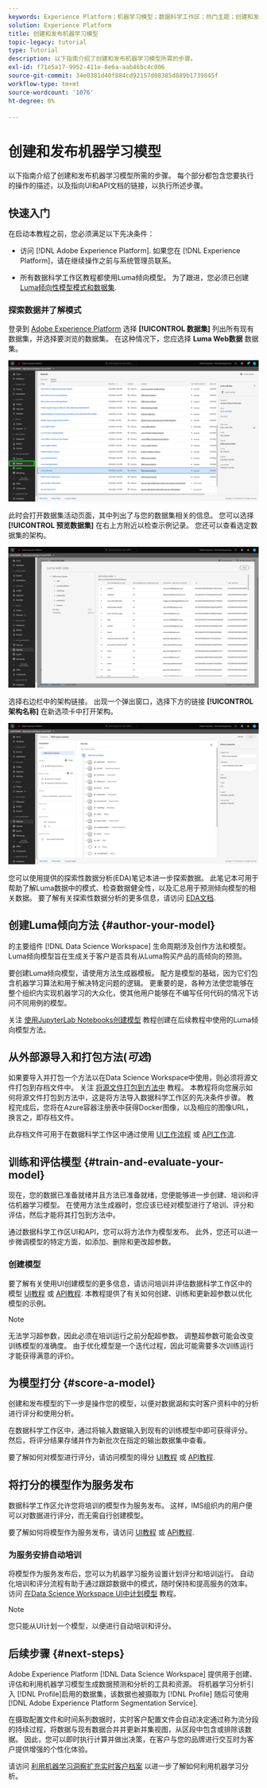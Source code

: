 ```yaml
---
keywords: Experience Platform；机器学习模型；数据科学工作区；热门主题；创建和发布模型
solution: Experience Platform
title: 创建和发布机器学习模型
topic-legacy: tutorial
type: Tutorial
description: 以下指南介绍了创建和发布机器学习模型所需的步骤。
exl-id: f71e5a17-9952-411e-8e6a-aab46bc4c006
source-git-commit: 34e0381d40f884cd92157d08385d889b1739845f
workflow-type: tm+mt
source-wordcount: '1076'
ht-degree: 0%

---
```



# 创建和发布机器学习模型

以下指南介绍了创建和发布机器学习模型所需的步骤。 每个部分都包含您要执行的操作的描述，以及指向UI和API文档的链接，以执行所述步骤。

## 快速入门

在启动本教程之前，您必须满足以下先决条件：

- 访问 [!DNL Adobe Experience Platform]. 如果您在 [!DNL Experience Platform]，请在继续操作之前与系统管理员联系。

- 所有数据科学工作区教程都使用Luma倾向模型。 为了跟进，您必须已创建 [Luma倾向性模型模式和数据集](./create-luma-data.md).

### 探索数据并了解模式

登录到 [Adobe Experience Platform](https://platform.adobe.com/) 选择 **[!UICONTROL 数据集]** 列出所有现有数据集，并选择要浏览的数据集。 在这种情况下，您应选择 **Luma Web数据** 数据集。

![选择Luma Web数据集](../images/models-recipes/model-walkthrough/luma-dataset.png)

此时会打开数据集活动页面，其中列出了与您的数据集相关的信息。 您可以选择 **[!UICONTROL 预览数据集]** 在右上方附近以检查示例记录。 您还可以查看选定数据集的架构。

![预览Luma Web数据](../images/models-recipes/model-walkthrough/preview-dataset.png)

选择右边栏中的架构链接。 出现一个弹出窗口，选择下方的链接 **[!UICONTROL 架构名称]** 在新选项卡中打开架构。

![预览luma web数据模式](../images/models-recipes/model-walkthrough/preview-schema.png)

您可以使用提供的探索性数据分析(EDA)笔记本进一步探索数据。 此笔记本可用于帮助了解Luma数据中的模式、检查数据健全性，以及汇总用于预测倾向模型的相关数据。 要了解有关探索性数据分析的更多信息，请访问 [EDA文档](../jupyterlab/eda-notebook.md).

## 创建Luma倾向方法 {#author-your-model}

的主要组件 [!DNL Data Science Workspace] 生命周期涉及创作方法和模型。 Luma倾向模型旨在生成关于客户是否具有从Luma购买产品的高倾向的预测。

要创建Luma倾向模型，请使用方法生成器模板。 配方是模型的基础，因为它们包含机器学习算法和用于解决特定问题的逻辑。 更重要的是，各种方法使您能够在整个组织内实现机器学习的大众化，使其他用户能够在不编写任何代码的情况下访问不同用例的模型。

关注 [使用JupyterLab Notebooks创建模型](../jupyterlab/create-a-model.md) 教程创建在后续教程中使用的Luma倾向模型方法。

## 从外部源导入和打包方法(*可选*)

如果要导入并打包一个方法以在Data Science Workspace中使用，则必须将源文件打包到存档文件中。 关注 [将源文件打包到方法中](./package-source-files-recipe.md) 教程。 本教程将向您展示如何将源文件打包到方法中，这是将方法导入数据科学工作区的先决条件步骤。 教程完成后，您将在Azure容器注册表中获得Docker图像，以及相应的图像URL，换言之，即存档文件。

此存档文件可用于在数据科学工作区中通过使用 [UI工作流程](./import-packaged-recipe-ui.md) 或 [API工作流](./import-packaged-recipe-api.md).

## 训练和评估模型 {#train-and-evaluate-your-model}

现在，您的数据已准备就绪并且方法已准备就绪，您便能够进一步创建、培训和评估机器学习模型。 在使用方法生成器时，您应该已经对模型进行了培训、评分和评估，然后才能将其打包到方法中。

通过数据科学工作区UI和API，您可以将方法作为模型发布。 此外，您还可以进一步微调模型的特定方面，如添加、删除和更改超参数。

### 创建模型

要了解有关使用UI创建模型的更多信息，请访问培训并评估数据科学工作区中的模型 [UI教程](./train-evaluate-model-ui.md) 或 [API教程](./train-evaluate-model-api.md). 本教程提供了有关如何创建、训练和更新超参数以优化模型的示例。

>[!NOTE]
>
> 无法学习超参数，因此必须在培训运行之前分配超参数。 调整超参数可能会改变训练模型的准确度。 由于优化模型是一个迭代过程，因此可能需要多次训练运行才能获得满意的评价。

## 为模型打分 {#score-a-model}

创建和发布模型的下一步是操作您的模型，以便对数据湖和实时客户资料中的分析进行评分和使用分析。

在数据科学工作区中，通过将输入数据输入到现有的训练模型中即可获得评分。 然后，将评分结果存储并作为新批次在指定的输出数据集中查看。

要了解如何对模型进行评分，请访问模型的得分 [UI教程](./score-model-ui.md) 或 [API教程](./score-model-api.md).

## 将打分的模型作为服务发布

数据科学工作区允许您将培训的模型作为服务发布。 这样，IMS组织内的用户便可以对数据进行评分，而无需自行创建模型。

要了解如何将模型作为服务发布，请访问 [UI教程](./publish-model-service-ui.md) 或 [API教程](./publish-model-service-api.md).

### 为服务安排自动培训

将模型作为服务发布后，您可以为机器学习服务设置计划评分和培训运行。 自动化培训和评分流程有助于通过跟踪数据中的模式，随时保持和提高服务的效率。 访问 [在Data Science Workspace UI中计划模型](./schedule-models-ui.md) 教程。

>[!NOTE]
>
> 您只能从UI计划一个模型，以便进行自动培训和评分。

## 后续步骤 {#next-steps}

Adobe Experience Platform [!DNL Data Science Workspace] 提供用于创建、评估和利用机器学习模型生成数据预测和分析的工具和资源。 将机器学习分析引入 [!DNL Profile]启用的数据集，该数据也被摄取为 [!DNL Profile] 随后可使用 [!DNL Adobe Experience Platform Segmentation Service].

在摄取配置文件和时间系列数据时，实时客户配置文件会自动决定通过称为流分段的持续过程，将数据与现有数据合并并更新并集视图，从区段中包含或排除该数据。 因此，您可以即时执行计算并做出决策，在客户与您的品牌进行交互时为客户提供增强的个性化体验。

请访问 [利用机器学习洞察扩充实时客户档案](./enrich-profile.md) 以进一步了解如何利用机器学习分析。
